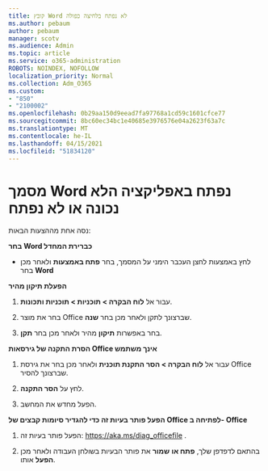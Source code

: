 ```yaml
---
title: קובץ Word לא נפתח בלחיצה כפולה
ms.author: pebaum
author: pebaum
manager: scotv
ms.audience: Admin
ms.topic: article
ms.service: o365-administration
ROBOTS: NOINDEX, NOFOLLOW
localization_priority: Normal
ms.collection: Adm_O365
ms.custom:
- "850"
- "2100002"
ms.openlocfilehash: 0b29aa150d9eead7fa97768a1cd59c1601cfce77
ms.sourcegitcommit: 8bc60ec34bc1e40685e3976576e04a2623f63a7c
ms.translationtype: MT
ms.contentlocale: he-IL
ms.lasthandoff: 04/15/2021
ms.locfileid: "51834120"
---
```

# <a name="word-document-opened-in-the-wrong-app-or-didnt-open"></a>מסמך Word נפתח באפליקציה הלא נכונה או לא נפתח

נסה אחת מההצעות הבאות:

**בחר Word כברירת המחדל**

- לחץ באמצעות לחצן העכבר הימני על המסמך, בחר **פתח באמצעות** ולאחר מכן בחר **Word**

**הפעלת תיקון מהיר**

1. עבור אל **לוח הבקרה > תוכניות > תוכניות ותכונות**.

2. בחר את מוצר Office שברצונך לתקן ולאחר מכן בחר **שנה**.

3. בחר באפשרות **תיקון** מהיר ולאחר מכן בחר **תקן**.

**הסרת התקנה של גירסאות Office אינך משתמש**

1. עבור אל **לוח הבקרה > הסר התקנת תוכנית** ולאחר מכן בחר את גירסת Office שברצונך להסיר.

2. לחץ על **הסר התקנה**.

3. הפעל מחדש את המחשב.

**הפעל פותר בעיות זה כדי להגדיר סיומות קבצים של Office לפתיחה ב- Office**

1. הפעל פותר בעיות זה: https://aka.ms/diag_officefile .

2. בהתאם לדפדפן שלך, **פתח או** **שמור** את פותר הבעיות בשולחן העבודה ולאחר מכן **הפעל** אותו.
